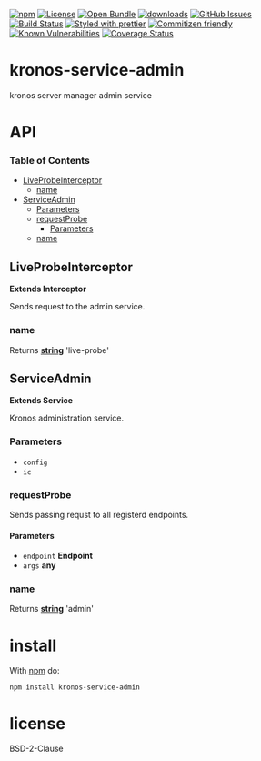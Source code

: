 [![npm](https://img.shields.io/npm/v/@kronos-integration/service-admin.svg)](https://www.npmjs.com/package/@kronos-integration/service-admin)
[![License](https://img.shields.io/badge/License-BSD%203--Clause-blue.svg)](https://opensource.org/licenses/BSD-3-Clause)
[![Open Bundle](https://bundlejs.com/badge-light.svg)](https://bundlejs.com/?q=@kronos-integration/service-admin)
[![downloads](http://img.shields.io/npm/dm/@kronos-integration/service-admin.svg?style=flat-square)](https://npmjs.org/package/@kronos-integration/service-admin)
[![GitHub Issues](https://img.shields.io/github/issues/Kronos-Integration/service-admin.svg?style=flat-square)](https://github.com/Kronos-Integration/service-admin/issues)
[![Build Status](https://img.shields.io/endpoint.svg?url=https%3A%2F%2Factions-badge.atrox.dev%2FKronos-Integration%2Fservice-admin%2Fbadge\&style=flat)](https://actions-badge.atrox.dev/Kronos-Integration/service-admin/goto)
[![Styled with prettier](https://img.shields.io/badge/styled_with-prettier-ff69b4.svg)](https://github.com/prettier/prettier)
[![Commitizen friendly](https://img.shields.io/badge/commitizen-friendly-brightgreen.svg)](http://commitizen.github.io/cz-cli/)
[![Known Vulnerabilities](https://snyk.io/test/github/Kronos-Integration/service-admin/badge.svg)](https://snyk.io/test/github/Kronos-Integration/service-admin)
[![Coverage Status](https://coveralls.io/repos/Kronos-Integration/service-admin/badge.svg)](https://coveralls.io/github/Kronos-Integration/service-admin)

# kronos-service-admin

kronos server manager admin service

# API

<!-- Generated by documentation.js. Update this documentation by updating the source code. -->

### Table of Contents

*   [LiveProbeInterceptor](#liveprobeinterceptor)
    *   [name](#name)
*   [ServiceAdmin](#serviceadmin)
    *   [Parameters](#parameters)
    *   [requestProbe](#requestprobe)
        *   [Parameters](#parameters-1)
    *   [name](#name-1)

## LiveProbeInterceptor

**Extends Interceptor**

Sends request to the admin service.

### name

Returns **[string](https://developer.mozilla.org/docs/Web/JavaScript/Reference/Global_Objects/String)** 'live-probe'

## ServiceAdmin

**Extends Service**

Kronos administration service.

### Parameters

*   `config` &#x20;
*   `ic` &#x20;

### requestProbe

Sends passing requst to all registerd endpoints.

#### Parameters

*   `endpoint` **Endpoint**&#x20;
*   `args` **any**&#x20;

### name

Returns **[string](https://developer.mozilla.org/docs/Web/JavaScript/Reference/Global_Objects/String)** 'admin'

# install

With [npm](http://npmjs.org) do:

```shell
npm install kronos-service-admin
```

# license

BSD-2-Clause
